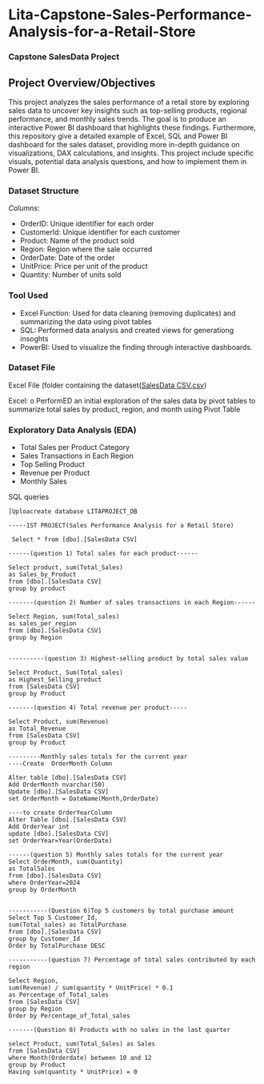 # Lita-Capstone-Sales-Performance-Analysis-for-a-Retail-Store

### Capstone SalesData Project

## Project Overview/Objectives

This project analyzes the sales performance of a retail store by exploring sales data to uncover key insights such as top-selling products, regional
performance, and monthly sales trends. The goal is to produce an interactive Power BI
dashboard that highlights these findings. Furthermore, this repository give a detailed example of Excel, SQL and  Power BI dashboard for the sales dataset, providing more in-depth guidance on visualizations, DAX calculations, and insights. This project include specific visuals, potential data analysis questions, and how to implement them in Power BI.

### Dataset Structure

*Columns:*
- OrderID: Unique identifier for each order
- CustomerId: Unique identifier for each customer
- Product: Name of the product sold
- Region: Region where the sale occurred
- OrderDate: Date of the order
- UnitPrice: Price per unit of the product
- Quantity: Number of units sold

### Tool Used
* Excel Function: Used for data cleaning (removing duplicates) and summarizing the data using pivot tables
* SQL: Performed data analysis and created views for generationg insoghts
* PowerBI: Used to visualize the finding through interactive dashboards.


### Dataset File
Excel File (folder containing the dataset([SalesData CSV.csv](https://github.com/user-attachments/files/17621528/SalesData.CSV.csv))

Excel:
o PerformED an initial exploration of the sales data by pivot tables to summarize
total sales by product, region, and month using Pivot Table

### Exploratory Data Analysis (EDA)
* Total Sales per Product Category
* Sales Transactions in Each Region
* Top Selling Product
* Revenue per Product
* Monthly Sales 

SQL queries

```
[Uploacreate database LITAPROJECT_DB

-----1ST PROJECT(Sales Performance Analysis for a Retail Store)

 Select * from [dbo].[SalesData CSV]

------(question 1) Total sales for each product------

Select product, sum(Total_Sales)
as Sales_by_Product 
from [dbo].[SalesData CSV]
group by product

-------(question 2) Number of sales transactions in each Region------

Select Region, sum(Total_sales)
as sales_per_region
from [dbo].[SalesData CSV]
group by Region


----------(question 3) Highest-selling product by total sales value

Select Product, Sum(Total_sales)
as Highest_Selling_product 
from [SalesData CSV]
group by Product

-------(question 4) Total revenue per product-----

Select Product, sum(Revenue) 
as Total_Revenue 
from [SalesData CSV] 
group by Product

---------Monthly sales totals for the current year
----Create	OrderMonth Column

Alter table [dbo].[SalesData CSV]
Add OrderMonth nvarchar(50)
Update [dbo].[SalesData CSV]
set OrderMonth = DateName(Month,OrderDate)

----to create OrderYearColumn
Alter Table [dbo].[SalesData CSV]
Add OrderYear int
update [dbo].[SalesData CSV]
set OrderYear=Year(OrderDate)

------(question 5) Monthly sales totals for the current year
Select OrderMonth, sum(Quantity)
as TotalSales
from [dbo].[SalesData CSV]
where OrderYear=2024
group by OrderMonth


-----------(Question 6)Top 5 customers by total purchase amount
Select Top 5 Customer_Id, 
sum(Total_sales) as TotalPurchase
from [dbo].[SalesData CSV]
group by Customer_Id
Order by TotalPurchase DESC

-----------(question 7) Percentage of total sales contributed by each region

Select Region,
sum(Revenue) / sum(quantity * UnitPrice) * 0.1
as Percentage_of_Total_sales
from [SalesData CSV]
group by Region
Order by Percentage_of_Total_sales

-------(Question 8) Products with no sales in the last quarter

select Product, sum(Total_Sales) as Sales
from [SalesData CSV]
where Month(Orderdate) between 10 and 12
group by Product
Having sum(quantity * UnitPrice) = 0 
```


